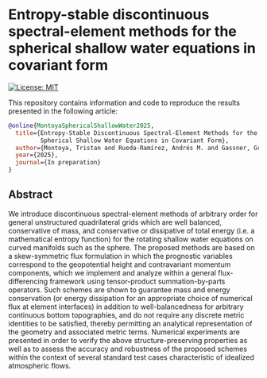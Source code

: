 # Entropy-stable discontinuous spectral-element methods for the spherical shallow water equations in covariant form

[![License: MIT](https://img.shields.io/badge/License-MIT-success.svg)](https://opensource.org/licenses/MIT)

This repository contains information and code to reproduce the results presented in the following article:
```bibtex
@online{MontoyaSphericalShallowWater2025,
  title={Entropy-Stable Discontinuous Spectral-Element Methods for the 
         Spherical Shallow Water Equations in Covariant Form},
  author={Montoya, Tristan and Rueda-Ramírez, Andrés M. and Gassner, Gregor J.},
  year={2025},
  journal={In preparation}
}
```

## Abstract
We introduce discontinuous spectral-element methods of arbitrary order for general unstructured quadrilateral grids which are well balanced, conservative of mass, and conservative or dissipative of total energy (i.e. a mathematical entropy function) for the rotating shallow water equations on curved manifolds such as the sphere. The proposed methods are based on a skew-symmetric flux formulation in which the prognostic variables correspond to the geopotential height and contravariant momentum components, which we implement and analyze within a general flux-differencing framework using tensor-product summation-by-parts operators. Such schemes are shown to guarantee mass and energy conservation (or energy dissipation for an appropriate choice of numerical flux at element interfaces) in addition to well-balancedness for arbitrary continuous bottom topographies, and do not require any discrete metric identities to be satisfied, thereby permitting an analytical representation of the geometry and associated metric terms. Numerical experiments are presented in order to verify the above structure-preserving properties as well as to assess the accuracy and robustness of the proposed schemes within the context of several standard test cases characteristic of idealized atmospheric flows.